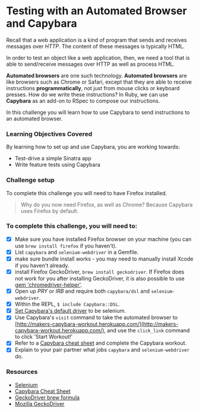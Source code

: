 # Testing with an Automated Browser and Capybara

Recall that a web application is a kind of program that sends and receives messages over *HTTP*. The content of these messages is typically HTML.

In order to test an object like a web application, then, we need a tool that is able to send/receive messages over HTTP as well as process HTML.

**Automated browsers** are one such technology. **Automated browsers** are like browsers such as Chrome or Safari, except that they are able to receive instructions **programmatically**, not just from mouse clicks or keyboard presses. How do we write these instructions? In Ruby, we can use **Capybara** as an add-on to RSpec to compose our instructions.

In this challenge you will learn how to use Capybara to send instructions to an automated browser.

### Learning Objectives Covered

By learning how to set up and use Capybara, you are working towards:

* Test-drive a simple Sinatra app
* Write feature tests using Capybara

### Challenge setup

To complete this challenge you will need to have Firefox installed.

> Why do you now need Firefox, as well as Chrome? Because Capybara uses Firefox by default.
### To complete this challenge, you will need to:

- [x] Make sure you have installed Firefox browser on your machine (you can use `brew install firefox` if you haven't).
- [x] List `capybara` and `selenium-webdriver` in a Gemfile.
- [x] make sure bundle install works - you may need to manually install Xcode if you haven't already.
- [x] install Firefox GeckoDriver, `brew install geckodriver`. If Firefox does not work for you after installing GeckoDriver, it is also possible to use [gem 'chromedriver-helper'](https://github.com/flavorjones/chromedriver-helper).
- [x] Open up *PRY* or *IRB* and require both `capybara/dsl` and `selenium-webdriver`.
- [x] Within the REPL, `$ include Capybara::DSL`.
- [x] [Set Capybara's default driver](https://github.com/jnicklas/capybara#selecting-the-driver) to be selenium.
- [x] Use Capybara's `visit` command to take the automated browser to [http://makers-capybara-workout.herokuapp.com/](http://makers-capybara-workout.herokuapp.com/), and use the `click_link` command to click 'Start Workout!'
- [x] Refer to a [Capybara cheat sheet](https://thoughtbot.com/upcase/test-driven-rails-resources/capybara.pdf) and complete the Capybara workout.
- [x] Explain to your pair partner what jobs `capybara` and `selenium-webdriver` do.

### Resources

- [Selenium](http://www.seleniumhq.org/)
- [Capybara Cheat Sheet](https://thoughtbot.com/upcase/test-driven-rails-resources/capybara.pdf)
- [GeckoDriver brew formula](https://formulae.brew.sh/formula/geckodriver)
- [Mozilla GeckoDriver](https://github.com/mozilla/geckodriver)